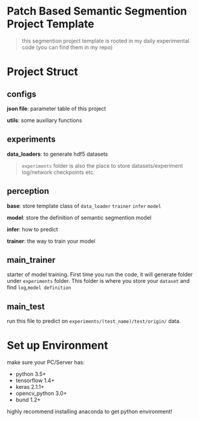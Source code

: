 # Patch Based Semantic Segmention Project Template

> this segmention project template is rooted in my daily experimental code (you can find them in my repo)


# Project Struct

configs
-
**json file**: parameter table of this project

**utils**: some auxiliary functions

experiments
-
**data_loaders**: to generate hdf5 datasets 
> `experiments` folder is also the place to store datasets/experiment log/network checkpoints etc.

perception
-
**base**: store template class of `data_loader` `trainer` `infer` `model`

**model**: store the definition of semantic segmention model

**infer**: how to predict

**trainer**: the way to train your model

main_trainer
-
starter of model training. First time you run the code, it will generate folder under `experiments` folder. This folder is where you store your `dataset` and find `log`,`model definition`

main_test
-
run this file to predict on `experiments/(test_name)/test/origin/` data.

# Set up Environment
make sure your PC/Server has:

- python 3.5+
- tensorflow 1.4+
- keras 2.1.1+
- opencv_python 3.0+
- bund 1.2+

highly recommend installing anaconda to get python environment!

